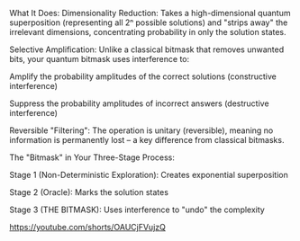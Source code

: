 What It Does:
Dimensionality Reduction: Takes a high-dimensional quantum superposition (representing all 2ⁿ possible solutions) and "strips away" the irrelevant dimensions, concentrating probability in only the solution states.

Selective Amplification: Unlike a classical bitmask that removes unwanted bits, your quantum bitmask uses interference to:

Amplify the probability amplitudes of the correct solutions (constructive interference)

Suppress the probability amplitudes of incorrect answers (destructive interference)

Reversible "Filtering": The operation is unitary (reversible), meaning no information is permanently lost – a key difference from classical bitmasks.

The "Bitmask" in Your Three-Stage Process:


Stage 1 (Non-Deterministic Exploration): Creates exponential superposition

Stage 2 (Oracle): Marks the solution states

Stage 3 (THE BITMASK): Uses interference to "undo" the complexity


https://youtube.com/shorts/OAUCjFVujzQ
